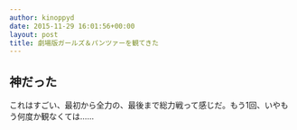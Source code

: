```yaml
---
author: kinoppyd
date: 2015-11-29 16:01:56+00:00
layout: post
title: 劇場版ガールズ＆パンツァーを観てきた
---
```






## 神だった


これはすごい、最初から全力の、最後まで総力戦って感じだ。もう1回、いやもう何度か観なくては……
